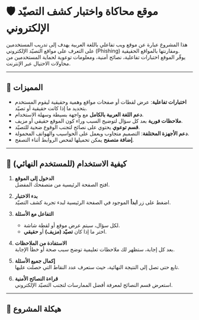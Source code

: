 # 🛡️ موقع محاكاة واختبار كشف التصيّد الإلكتروني

هذا المشروع عبارة عن موقع ويب تفاعلي باللغة العربية يهدف إلى تدريب المستخدمين على التعرف على مواقع التصيّد الإلكتروني (Phishing) ومقارنتها بالمواقع الحقيقية.  
يوفّر الموقع اختبارات تفاعلية، نصائح أمنية، ومعلومات توعوية لحماية المستخدمين من محاولات الاحتيال عبر الإنترنت.

---

## 📌 المميزات
- **اختبارات تفاعلية**: عرض لقطات أو صفحات مواقع وهمية وحقيقية ليقوم المستخدم بتحديد ما إذا كانت حقيقية أو تصيّد.
- **دعم اللغة العربية بالكامل** مع واجهة بسيطة وسهلة الاستخدام.
- **ملاحظات فورية** بعد كل سؤال لتوضيح السبب وراء كون الموقع حقيقي أو مزيف.
- **قسم توعوي** يحتوي على نصائح لتجنب الوقوع ضحية للتصيّد.
- **دعم الأجهزة المختلفة**: التصميم متجاوب ويعمل على الحواسيب والهواتف المحمولة.
- **إضافة متصفح** يمكن تحميلها لفحص الروابط أثناء التصفح.

---

## 📖 كيفية الاستخدام (للمستخدم النهائي)
1. **الدخول إلى الموقع**  
   افتح الصفحة الرئيسية من متصفحك المفضل.

2. **بدء الاختبار**  
   اضغط على زر **ابدأ** الموجود في الصفحة الرئيسية لبدء تجربة كشف التصيّد.

3. **التفاعل مع الأسئلة**  
   - لكل سؤال، سيتم عرض موقع أو لقطة شاشة.  
   - اختر ما إذا كان **تصيّد (مزيف)** أو **حقيقي**.

4. **الاستفادة من الملاحظات**  
   بعد كل إجابة، ستظهر لك ملاحظات تعليمية توضح سبب صحة أو خطأ الإجابة.

5. **إكمال جميع الأسئلة**  
   تابع حتى تصل إلى النتيجة النهائية، حيث ستعرف عدد النقاط التي حصلت عليها.

6. **قراءة النصائح الأمنية**  
   استعرض قسم النصائح لمعرفة أفضل الممارسات لتجنب التصيّد الإلكتروني.

---

## 📂 هيكلة المشروع
